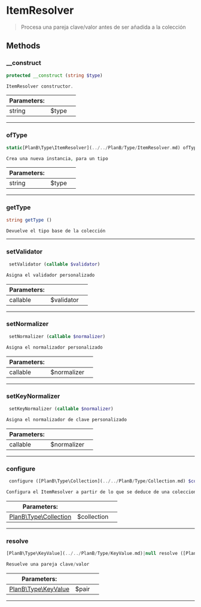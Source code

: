 
                                                                                                                                            
    
# ItemResolver


> Procesa una pareja clave/valor antes de ser añadida a la colección
>
> 








## Methods

### __construct
``` php
protected __construct (string $type)

ItemResolver constructor.

```

|Parameters: | | |
| --- | --- | --- |
|string |$type |  |

---


### ofType
``` php
static[PlanB\Type\ItemResolver](../../PlanB/Type/ItemResolver.md) ofType (string $type)

Crea una nueva instancia, para un tipo

```

|Parameters: | | |
| --- | --- | --- |
|string |$type |  |

---


### getType
``` php
string getType ()

Devuelve el tipo base de la colección

```


---


### setValidator
``` php
 setValidator (callable $validator)

Asigna el validador personalizado

```

|Parameters: | | |
| --- | --- | --- |
|callable |$validator |  |

---


### setNormalizer
``` php
 setNormalizer (callable $normalizer)

Asigna el normalizador personalizado

```

|Parameters: | | |
| --- | --- | --- |
|callable |$normalizer |  |

---


### setKeyNormalizer
``` php
 setKeyNormalizer (callable $normalizer)

Asigna el normalizador de clave personalizado

```

|Parameters: | | |
| --- | --- | --- |
|callable |$normalizer |  |

---


### configure
``` php
 configure ([PlanB\Type\Collection](../../PlanB/Type/Collection.md) $collection)

Configura el ItemResolver a partir de lo que se deduce de una coleccion

```

|Parameters: | | |
| --- | --- | --- |
|[PlanB\Type\Collection](../../PlanB/Type/Collection.md) |$collection |  |

---


### resolve
``` php
[PlanB\Type\KeyValue](../../PlanB/Type/KeyValue.md)|null resolve ([PlanB\Type\KeyValue](../../PlanB/Type/KeyValue.md) $pair)

Resuelve una pareja clave/valor

```

|Parameters: | | |
| --- | --- | --- |
|[PlanB\Type\KeyValue](../../PlanB/Type/KeyValue.md) |$pair |  |

---


                                                                                                                                                                                                                                                                                                                                                                                                            
    
                                                                                                                                                                                                                                                                             
                